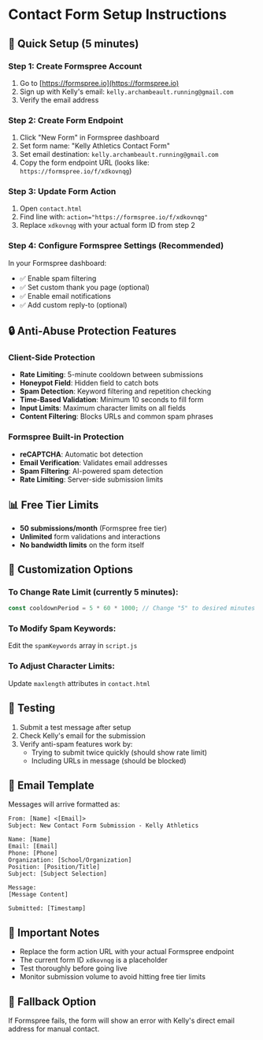 # Contact Form Setup Instructions

## 🚀 Quick Setup (5 minutes)

### Step 1: Create Formspree Account
1. Go to [https://formspree.io](https://formspree.io)
2. Sign up with Kelly's email: `kelly.archambeault.running@gmail.com`
3. Verify the email address

### Step 2: Create Form Endpoint
1. Click "New Form" in Formspree dashboard
2. Set form name: "Kelly Athletics Contact Form"
3. Set email destination: `kelly.archambeault.running@gmail.com`
4. Copy the form endpoint URL (looks like: `https://formspree.io/f/xdkovnqg`)

### Step 3: Update Form Action
1. Open `contact.html`
2. Find line with: `action="https://formspree.io/f/xdkovnqg"`
3. Replace `xdkovnqg` with your actual form ID from step 2

### Step 4: Configure Formspree Settings (Recommended)
In your Formspree dashboard:
- ✅ Enable spam filtering
- ✅ Set custom thank you page (optional)
- ✅ Enable email notifications
- ✅ Add custom reply-to (optional)

## 🔒 Anti-Abuse Protection Features

### Client-Side Protection
- **Rate Limiting**: 5-minute cooldown between submissions
- **Honeypot Field**: Hidden field to catch bots
- **Spam Detection**: Keyword filtering and repetition checking
- **Time-Based Validation**: Minimum 10 seconds to fill form
- **Input Limits**: Maximum character limits on all fields
- **Content Filtering**: Blocks URLs and common spam phrases

### Formspree Built-in Protection
- **reCAPTCHA**: Automatic bot detection
- **Email Verification**: Validates email addresses
- **Spam Filtering**: AI-powered spam detection
- **Rate Limiting**: Server-side submission limits

## 📊 Free Tier Limits
- **50 submissions/month** (Formspree free tier)
- **Unlimited** form validations and interactions
- **No bandwidth limits** on the form itself

## 🔧 Customization Options

### To Change Rate Limit (currently 5 minutes):
```javascript
const cooldownPeriod = 5 * 60 * 1000; // Change "5" to desired minutes
```

### To Modify Spam Keywords:
Edit the `spamKeywords` array in `script.js`

### To Adjust Character Limits:
Update `maxlength` attributes in `contact.html`

## 🎯 Testing
1. Submit a test message after setup
2. Check Kelly's email for the submission
3. Verify anti-spam features work by:
   - Trying to submit twice quickly (should show rate limit)
   - Including URLs in message (should be blocked)

## 📧 Email Template
Messages will arrive formatted as:
```
From: [Name] <[Email]>
Subject: New Contact Form Submission - Kelly Athletics

Name: [Name]
Email: [Email]  
Phone: [Phone]
Organization: [School/Organization]
Position: [Position/Title]
Subject: [Subject Selection]

Message:
[Message Content]

Submitted: [Timestamp]
```

## 🚨 Important Notes
- Replace the form action URL with your actual Formspree endpoint
- The current form ID `xdkovnqg` is a placeholder
- Test thoroughly before going live
- Monitor submission volume to avoid hitting free tier limits

## 🔄 Fallback Option
If Formspree fails, the form will show an error with Kelly's direct email address for manual contact.